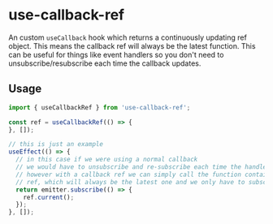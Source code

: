 # use-callback-ref
An custom `useCallback` hook which returns a continuously updating ref object.
This means the callback ref will always be the latest function.
This can be useful for things like event handlers so you don't need to unsubscribe/resubscribe each time the callback updates.

## Usage
```js
import { useCallbackRef } from 'use-callback-ref';

const ref = useCallbackRef(() => {
}, []);

// this is just an example
useEffect(() => {
  // in this case if we were using a normal callback
  // we would have to unsubscribe and re-subscribe each time the handler updates
  // however with a callback ref we can simply call the function contained in the
  // ref, which will always be the latest one and we only have to subscribe once
  return emitter.subscribe(() => {
    ref.current();
  });
}, []);
```